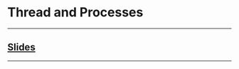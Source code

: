 # Thread and Processes
---

## [Slides](https://redhawks-my.sharepoint.com/:p:/g/personal/bowermanjess_seattleu_edu/ET1BJUyXh91PkzVNva5X3okB9zwmKJcaa28xAK74kEg3cg?e=UvaFrT)
---



